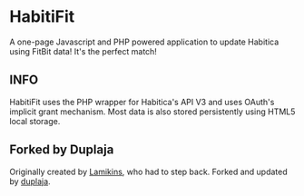# HabitiFit

A one-page Javascript and PHP powered application to update Habitica using FitBit data!  It's the perfect match!

## INFO
HabitiFit uses the PHP wrapper for Habitica's API V3 and uses OAuth's implicit grant mechanism.  Most data is also stored persistently using HTML5 local storage.

## Forked by Duplaja
Originally created by [Lamikins](https://github.com/Lamikins), who had to step back.
Forked and updated by [duplaja](https://github.com/duplaja).
